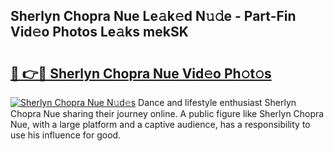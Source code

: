 ## Sherlyn Chopra Nue Le𝚊k𝚎d N𝚞𝚍e - Part-Fin Vid𝚎o Photos Le𝚊ks mekSK

# <h2><a href="http://fb7xagy.evod.top/?m=Sherlyn+Chopra+Nue">🔗 👉🔴 Sherlyn Chopra Nue Vid𝚎o Ph𝚘t𝚘s</a></h2>

[![Sherlyn Chopra Nue N𝚞d𝚎s](https://i.imgur.com/8V9OHl7.gif)](http://fb7xagy.evod.top/?m=Sherlyn+Chopra+Nue)
Dance and lifestyle enthusiast Sherlyn Chopra Nue sharing their journey online. A public figure like Sherlyn Chopra Nue, with a large platform and a captive audience, has a responsibility to use his influence for good. 
